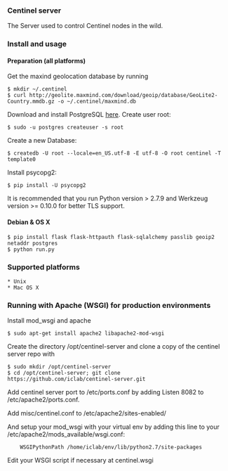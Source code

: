 ### Centinel server

The Server used to control Centinel nodes in the wild.

### Install and usage
#### Preparation (all platforms)
Get the maxind geolocation database by running 

    $ mkdir ~/.centinel
    $ curl http://geolite.maxmind.com/download/geoip/database/GeoLite2-Country.mmdb.gz -o ~/.centinel/maxmind.db

Download and install PostgreSQL [here](http://www.postgresql.org/download/).
Create user root:

    $ sudo -u postgres createuser -s root

Create a new Database: 

    $ createdb -U root --locale=en_US.utf-8 -E utf-8 -O root centinel -T template0

Install psycopg2:

	$ pip install -U psycopg2

It is recommended that you run Python version > 2.7.9 and Werkzeug version >= 0.10.0 for better TLS support.

#### Debian & OS X

	$ pip install flask flask-httpauth flask-sqlalchemy passlib geoip2 netaddr postgres
    $ python run.py

### Supported platforms
    * Unix
    * Mac OS X

### Running with Apache (WSGI) for production environments
Install mod_wsgi and apache

	$ sudo apt-get install apache2 libapache2-mod-wsgi

Create the directory /opt/centinel-server and clone a copy of the centinel server repo with

	$ sudo mkdir /opt/centinel-server
    $ cd /opt/centinel-server; git clone https://github.com/iclab/centinel-server.git

Add centinel server port to /etc/ports.conf by adding Listen 8082 to /etc/apache2/ports.conf.

Add misc/centinel.conf to /etc/apache2/sites-enabled/

And setup your mod\_wsgi with your virtual env by adding this line to your /etc/apache2/mods_available/wsgi.conf:

        WSGIPythonPath /home/iclab/env/lib/python2.7/site-packages

Edit your WSGI script if necessary at centinel.wsgi



